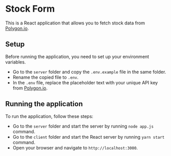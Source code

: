 # Stock Form

This is a React application that allows you to fetch stock data from [Polygon.io](https://polygon.io/).

## Setup

Before running the application, you need to set up your environment variables.

- Go to the `server` folder and copy the `.env.example` file in the same folder.
- Rename the copied file to `.env`.
- In the `.env` file, replace the placeholder text with your unique API key from [Polygon.io](https://polygon.io/dashboard/api-keys).

## Running the application

To run the application, follow these steps:

- Go to the `server` folder and start the server by running `node app.js` command.
- Go to the `client` folder and start the React server by running `yarn start` command.
- Open your browser and navigate to `http://localhost:3000`.
